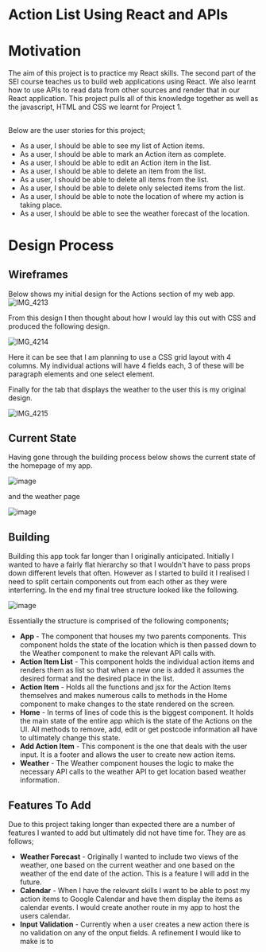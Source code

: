 # Action List Using React and APIs

# Motivation

The aim of this project is to practice my React skills. The second part of the SEI course teaches us to build web applications using React. We also learnt how to use APIs to read data from other sources and render that in our React application. This project pulls all of this knowledge together as well as the javascript, HTML and CSS we learnt for Project 1.

##

Below are the user stories for this project;

* As a user, I should be able to see my list of Action items.
* As a user, I should be able to mark an Action item as complete.
* As a user, I should be able to edit an Action item in the list.
* As a user, I should be able to delete an item from the list.
* As a user, I should be able to delete all items from the list.
* As a user, I should be able to delete only selected items from the list.
* As a user, I should be able to note the location of where my action is taking place.
* As a user, I should be able to see the weather forecast of the location.

# Design Process

## Wireframes

Below shows my initial design for the Actions section of my web app.
![IMG_4213](https://user-images.githubusercontent.com/126505751/233420163-f174b7d8-1c1e-4a61-a5c4-8c81baeb77f5.jpg)



From this design I then thought about how I would lay this out with CSS and produced the following design.

![IMG_4214](https://user-images.githubusercontent.com/126505751/233420194-9ea20046-287f-4c44-82a1-f7179f7a0404.png)

Here it can be see that I am planning to use a CSS grid layout with 4 columns. My individual actions will have 4 fields each, 3 of these will be paragraph elements and one select element.

Finally for the tab that displays the weather to the user this is my original design.

![IMG_4215](https://user-images.githubusercontent.com/126505751/233420235-dafc39b0-d3b6-4175-82e3-c0c8d8c779ee.jpg)

## Current State

Having gone through the building process below shows the current state of the homepage of my app.

![image](https://user-images.githubusercontent.com/126505751/233421319-723b7858-f5ae-4962-9360-122fd879ea6a.png)

and the weather page 

![image](https://user-images.githubusercontent.com/126505751/233421523-ad06f5cc-59cf-47db-aa00-66643e3cfccc.png)

## Building

Building this app took far longer than I originally anticipated. Initially I wanted to have a fairly flat hierarchy so that I wouldn't have to pass props down different levels that often. However as I started to build it I realised I need to split certain components out from each other as they were interferring. In the end my final tree structure looked like the following.

![image](https://user-images.githubusercontent.com/126505751/233422435-9c02f905-9de2-4919-89ef-5dcc7608ff42.png)

Essentially the structure is comprised of the following components;

* **App** - The component that houses my two parents components. This component holds the state of the location which is then passed down to the Weather component to make the relevant API calls with.
* **Action Item List** - This component holds the individual action items and renders them as list so that when a new one is added it assumes the desired format and the desired place in the list.
* **Action Item** - Holds all the functions and jsx for the Action Items themselves and makes numerous calls to methods in the Home component to make changes to the state rendered on the screen.
* **Home** - In terms of lines of code this is the biggest component. It holds the main state of the entire app which is the state of the Actions on the UI. All methods to remove, add, edit or get postcode information all have to ultimately change this state.
* **Add Action Item** - This component is the one that deals with the user input. It is a footer and allows the user to create new action items. 
* **Weather** - The Weather component houses the logic to make the necessary API calls to the weather API to get location based weather information. 

## Features To Add

Due to this project taking longer than expected there are a number of features I wanted to add but ultimately did not have time for. They are as follows;

* **Weather Forecast** - Originally I wanted to include two views of the weather, one based on the current weather and one based on the weather of the end date of the action. This is a feature I will add in the future.
* **Calendar** - When I have the relevant skills I want to be able to post my action items to Google Calendar and have them display the items as calendar events. I would create another route in my app to host the users calendar.
* **Input Validation** - Currently when a user creates a new action there is no validation on any of the onput fields. A refinement I would like to make is to 

